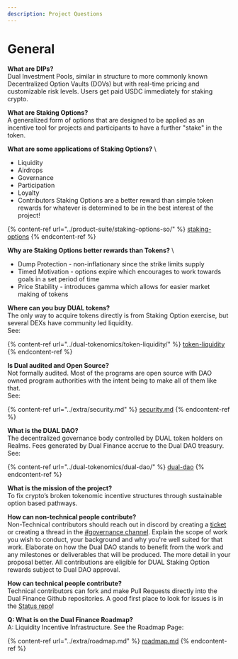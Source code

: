 ```yaml
---
description: Project Questions
---
```


# General

**What are DIPs?** \
Dual Investment Pools, similar in structure to more commonly known Decentralized
Option Vaults (DOVs) but with real-time pricing and customizable risk levels.
Users get paid USDC immediately for staking crypto.

**What are Staking Options?** \
A generalized form of options that are designed to be applied as an incentive
tool for projects and participants to have a further "stake" in the token.&#x20;

**What are some applications of Staking Options?** \
* Liquidity
* Airdrops
* Governance
* Participation
* Loyalty
* Contributors
Staking Options are a better reward than simple token rewards for whatever is
determined to be in the best interest of the project!

{% content-ref url="../product-suite/staking-options-so/" %}
[staking-options](../product-suite/staking-options-so//)
{% endcontent-ref %}

**Why are Staking Options better rewards than Tokens?** \
* Dump Protection - non-inflationary since the strike limits supply
* Timed Motivation - options expire which encourages to work towards goals in a set period of time
* Price Stability - introduces gamma which allows for easier market making of tokens

**Where can you buy DUAL tokens?** \
The only way to acquire tokens directly is from Staking Option exercise, but several DEXs have community led liquidity. \
See:

{% content-ref url="../dual-tokenomics/token-liquidity/" %}
[token-liquidity](../dual-tokenomics/token-liquidity/)
{% endcontent-ref %}

**Is Dual audited and Open Source?** \
Not formally audited. Most of the programs are open source with DAO owned
program authorities with the intent being to make all of them like that. \
See:

{% content-ref url="../extra/security.md" %}
[security.md](../extra/security.md)
{% endcontent-ref %}

**What is the DUAL DAO?** \
The decentralized governance body controlled by DUAL token holders on Realms.
Fees generated by Dual Finance accrue to the Dual DAO treasury. See:

{% content-ref url="../dual-tokenomics/dual-dao/" %}
[dual-dao](../dual-tokenomics/dual-dao/)
{% endcontent-ref %}

**What is the mission of the project?** \
To fix crypto’s broken tokenomic incentive structures through sustainable option based pathways.

**How can non-technical people contribute?**\
Non-Technical contributors should reach out in discord by creating a
[ticket](https://discord.com/channels/937797334048325673/1070906120622854154) or
creating a thread in the [#governance channel](https://discord.com/channels/937797334048325673/1071855278808637560).
Explain the scope of work you wish to conduct, your background and why you're
well suited for that work. Elaborate on how the Dual DAO stands to benefit from
the work and any milestones or deliverables that will be produced. The more
detail in your proposal better. All contributions are eligible for DUAL Staking
Option rewards subject to Dual DAO approval.

**How can technical people contribute?**\
Technical contributors can fork and make Pull Requests directly into the Dual
Finance Github repositories. A good first place to look for issues is in the
[Status repo](https://github.com/Dual-Finance/status/issues)!&#x20;

**Q: What is on the Dual Finance Roadmap?**\
A: Liquidity Incentive Infrastructure. See the Roadmap Page:

{% content-ref url="../extra/roadmap.md" %}
[roadmap.md](../extra/roadmap.md)
{% endcontent-ref %}
